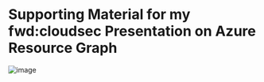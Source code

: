 # Supporting Material for my fwd:cloudsec Presentation on Azure Resource Graph
![image](https://user-images.githubusercontent.com/58404443/180698302-66848a10-cc44-432d-8ff0-98daac540c28.png)
